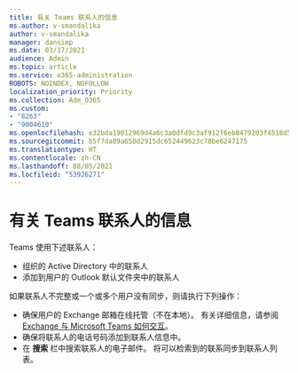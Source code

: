 ```yaml
---
title: 有关 Teams 联系人的信息
ms.author: v-smandalika
author: v-smandalika
manager: dansimp
ms.date: 03/17/2021
audience: Admin
ms.topic: article
ms.service: o365-administration
ROBOTS: NOINDEX, NOFOLLOW
localization_priority: Priority
ms.collection: Adm_O365
ms.custom:
- "8263"
- "9004610"
ms.openlocfilehash: e32bda19012969d4a6c3a0dfd9c3af912f6eb8479203f4518d55727163266086
ms.sourcegitcommit: b5f7da89a650d2915dc652449623c78be6247175
ms.translationtype: HT
ms.contentlocale: zh-CN
ms.lasthandoff: 08/05/2021
ms.locfileid: "53926271"
---
```

# <a name="information-about-teams-contacts"></a>有关 Teams 联系人的信息

Teams 使用下述联系人：

- 组织的 Active Directory 中的联系人
- 添加到用户的 Outlook 默认文件夹中的联系人

如果联系人不完整或一个或多个用户没有同步，则请执行下列操作：

- 确保用户的 Exchange 邮箱在线托管（不在本地）。 有关详细信息，请参阅 [Exchange 与 Microsoft Teams 如何交互](/microsoftteams/exchange-teams-interact)。
- 确保将联系人的电话号码添加到联系人信息中。
- 在 **搜索** 栏中搜索联系人的电子邮件。 将可以检索到的联系同步到联系人列表。


